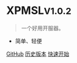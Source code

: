 # XPMSL<small>V1.0.2</small>

>一个好用开服器。

- 简单、轻便

[GitHub](https://github.com/ymh0000123/XPMSL)
[历史版本](/zh-cn/historicalversion)
[快速开始](/zh-cn/?id=快速开始)